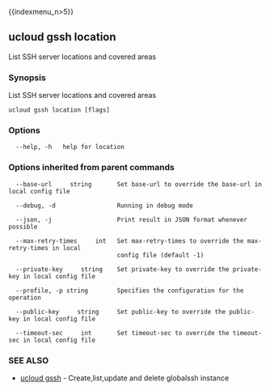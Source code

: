 {{indexmenu_n>5}}

## ucloud gssh location

List SSH server locations and covered areas

### Synopsis

List SSH server locations and covered areas

```
ucloud gssh location [flags]
```

### Options

```
  --help, -h   help for location 

```

### Options inherited from parent commands

```
  --base-url     string       Set base-url to override the base-url in local config file 

  --debug, -d                 Running in debug mode 

  --json, -j                  Print result in JSON format whenever possible 

  --max-retry-times     int   Set max-retry-times to override the max-retry-times in local
                              config file (default -1) 

  --private-key     string    Set private-key to override the private-key in local config file 

  --profile, -p string        Specifies the configuration for the operation 

  --public-key     string     Set public-key to override the public-key in local config file 

  --timeout-sec     int       Set timeout-sec to override the timeout-sec in local config file 

```

### SEE ALSO

* [ucloud gssh](developer/cli/cmd/ucloud/gssh)	 - Create,list,update and delete globalssh instance

